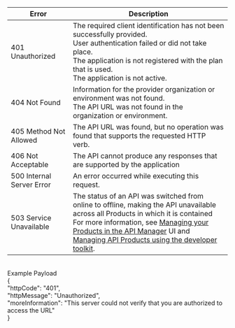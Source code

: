 | Error| Description|
|---------------|----------|
|401 Unauthorized|The required client identification has not been successfully provided.<br/>User authentication failed or did not take place. <br/> The application is not registered with the plan that is used.<br/> The application is not active.|
|404 Not Found|Information for the provider organization or environment was not found.<br/> The API URL was not found in the organization or environment.|
|405 Method Not Allowed |The API URL was found, but no operation was found that supports the requested HTTP verb.|
|406 Not Acceptable |The API cannot produce any responses that are supported by the application|
|500 Internal Server Error |An error occurred while executing this request.|
|503 Service Unavailable |The status of an API was switched from online to offline, making the API unavailable across all Products in which it is contained<br/>For more information, see [Managing your Products in the API Manager](https://www.ibm.com/support/knowledgecenter/SSFS6T/com.ibm.apic.apionprem.doc/task_product_management.html) UI and [ Managing API Products using the developer toolkit](https://www.ibm.com/support/knowledgecenter/SSFS6T/com.ibm.apic.toolkit.doc/capim-toolkit-cli-manage-products.html).|
<br/>
Example Payload<br/>
{<br/>
"httpCode": "401",<br/>
"httpMessage": "Unauthorized",<br/>
"moreInformation": "This server could not verify that you are authorized to access the URL"<br/>
}<br/>
